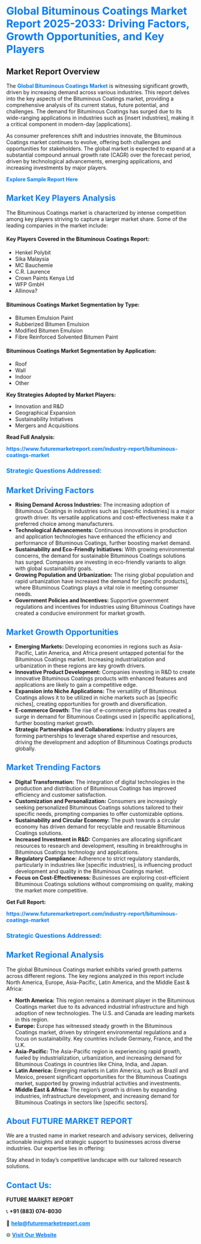 <h1 style="color: #007BFF;">Global Bituminous Coatings Market Report 2025-2033: Driving Factors, Growth Opportunities, and Key Players</h1>

<section id="overview">
<h2>Market Report Overview</h2>
<p>The <a href="https://www.futuremarketreport.com/industry-report/bituminous-coatings-market" style="color: #007BFF; text-decoration: none;"><strong>Global Bituminous Coatings Market</strong></a> is witnessing significant growth, driven by increasing demand across various industries. This report delves into the key aspects of the Bituminous Coatings market, providing a comprehensive analysis of its current status, future potential, and challenges. The demand for Bituminous Coatings has surged due to its wide-ranging applications in industries such as [insert industries], making it a critical component in modern-day [applications].</p>
<p>As consumer preferences shift and industries innovate, the Bituminous Coatings market continues to evolve, offering both challenges and opportunities for stakeholders. The global market is expected to expand at a substantial compound annual growth rate (CAGR) over the forecast period, driven by technological advancements, emerging applications, and increasing investments by major players.</p>
</section>

<section id="overview">
<p><a href="https://www.futuremarketreport.com/request-sample/reportId=58637" style="color: #007BFF; text-decoration: none;"><strong>Explore Sample Report Here</strong></a></p>
</section>

<section id="key-players">
<h2 style="color: #007BFF;">Market Key Players Analysis</h2>
<p>The Bituminous Coatings market is characterized by intense competition among key players striving to capture a larger market share. Some of the leading companies in the market include:</p>
<h4>Key Players Covered in the Bituminous Coatings Report:</h4>
<ul><li>Henkel Polybit</li><li>Sika Malaysia</li><li>MC Bauchemie</li><li>C.R. Laurence</li><li>Crown Paints Kenya Ltd</li><li>WFP GmbH</li><li>Allinova?</li></ul>
<h4>Bituminous Coatings Market Segmentation by Type:</h4>
<ul><li>Bitumen Emulsion Paint</li><li>Rubberized Bitumen Emulsion</li><li>Modified Bitumen Emulsion</li><li>Fibre Reinforced Solvented Bitumen Paint</li></ul>

<h4>Bituminous Coatings Market Segmentation by Application:</h4>
<ul><li>Roof</li><li>Wall</li><li>Indoor</li><li>Other</li></ul>
<p><strong>Key Strategies Adopted by Market Players:</strong></p>
<ul>
<li>Innovation and R&D</li>
<li>Geographical Expansion</li>
<li>Sustainability Initiatives</li>
<li>Mergers and Acquisitions</li>
</ul>
</section>

<section>
<p><strong>Read Full Analysis: </strong></p><a href="https://www.futuremarketreport.com/industry-report/bituminous-coatings-market" style="color: #007BFF; text-decoration: none;"><strong>https://www.futuremarketreport.com/industry-report/bituminous-coatings-market</strong></a>
<h3 style="color: #007BFF;">Strategic Questions Addressed:</h3>
</section>

<section id="driving-factors">
<h2 style="color: #007BFF;">Market Driving Factors</h2>
<ul>
<li><strong>Rising Demand Across Industries:</strong> The increasing adoption of Bituminous Coatings in industries such as [specific industries] is a major growth driver. Its versatile applications and cost-effectiveness make it a preferred choice among manufacturers.</li>
<li><strong>Technological Advancements:</strong> Continuous innovations in production and application technologies have enhanced the efficiency and performance of Bituminous Coatings, further boosting market demand.</li>
<li><strong>Sustainability and Eco-Friendly Initiatives:</strong> With growing environmental concerns, the demand for sustainable Bituminous Coatings solutions has surged. Companies are investing in eco-friendly variants to align with global sustainability goals.</li>
<li><strong>Growing Population and Urbanization:</strong> The rising global population and rapid urbanization have increased the demand for [specific products], where Bituminous Coatings plays a vital role in meeting consumer needs.</li>
<li><strong>Government Policies and Incentives:</strong> Supportive government regulations and incentives for industries using Bituminous Coatings have created a conducive environment for market growth.</li>
</ul>
</section>

<section id="growth-opportunities">
<h2 style="color: #007BFF;">Market Growth Opportunities</h2>
<ul>
<li><strong>Emerging Markets:</strong> Developing economies in regions such as Asia-Pacific, Latin America, and Africa present untapped potential for the Bituminous Coatings market. Increasing industrialization and urbanization in these regions are key growth drivers.</li>
<li><strong>Innovative Product Development:</strong> Companies investing in R&D to create innovative Bituminous Coatings products with enhanced features and applications are likely to gain a competitive edge.</li>
<li><strong>Expansion into Niche Applications:</strong> The versatility of Bituminous Coatings allows it to be utilized in niche markets such as [specific niches], creating opportunities for growth and diversification.</li>
<li><strong>E-commerce Growth:</strong> The rise of e-commerce platforms has created a surge in demand for Bituminous Coatings used in [specific applications], further boosting market growth.</li>
<li><strong>Strategic Partnerships and Collaborations:</strong> Industry players are forming partnerships to leverage shared expertise and resources, driving the development and adoption of Bituminous Coatings products globally.</li>
</ul>
</section>

<section id="trending-factors">
<h2 style="color: #007BFF;">Market Trending Factors</h2>
<ul>
<li><strong>Digital Transformation:</strong> The integration of digital technologies in the production and distribution of Bituminous Coatings has improved efficiency and customer satisfaction.</li>
<li><strong>Customization and Personalization:</strong> Consumers are increasingly seeking personalized Bituminous Coatings solutions tailored to their specific needs, prompting companies to offer customizable options.</li>
<li><strong>Sustainability and Circular Economy:</strong> The push towards a circular economy has driven demand for recyclable and reusable Bituminous Coatings solutions.</li>
<li><strong>Increased Investment in R&D:</strong> Companies are allocating significant resources to research and development, resulting in breakthroughs in Bituminous Coatings technology and applications.</li>
<li><strong>Regulatory Compliance:</strong> Adherence to strict regulatory standards, particularly in industries like [specific industries], is influencing product development and quality in the Bituminous Coatings market.</li>
<li><strong>Focus on Cost-Effectiveness:</strong> Businesses are exploring cost-efficient Bituminous Coatings solutions without compromising on quality, making the market more competitive.</li>
</ul>
</section>

<section>
<p><strong>Get Full Report: </strong></p><a href="https://www.futuremarketreport.com/industry-report/bituminous-coatings-market" style="color: #007BFF; text-decoration: none;"><strong>https://www.futuremarketreport.com/industry-report/bituminous-coatings-market</strong></a>
<h3 style="color: #007BFF;">Strategic Questions Addressed:</h3>
</section>


<section id="regional-analysis">
<h2 style="color: #007BFF;">Market Regional Analysis</h2>
<p>The global Bituminous Coatings market exhibits varied growth patterns across different regions. The key regions analyzed in this report include North America, Europe, Asia-Pacific, Latin America, and the Middle East & Africa:</p>
<ul>
<li><strong>North America:</strong> This region remains a dominant player in the Bituminous Coatings market due to its advanced industrial infrastructure and high adoption of new technologies. The U.S. and Canada are leading markets in this region.</li>
<li><strong>Europe:</strong> Europe has witnessed steady growth in the Bituminous Coatings market, driven by stringent environmental regulations and a focus on sustainability. Key countries include Germany, France, and the U.K.</li>
<li><strong>Asia-Pacific:</strong> The Asia-Pacific region is experiencing rapid growth, fueled by industrialization, urbanization, and increasing demand for Bituminous Coatings in countries like China, India, and Japan.</li>
<li><strong>Latin America:</strong> Emerging markets in Latin America, such as Brazil and Mexico, present significant opportunities for the Bituminous Coatings market, supported by growing industrial activities and investments.</li>
<li><strong>Middle East & Africa:</strong> The region’s growth is driven by expanding industries, infrastructure development, and increasing demand for Bituminous Coatings in sectors like [specific sectors].</li>
</ul>
</section>

<footer>
<h2 style="color: #007BFF;">About FUTURE MARKET REPORT</h2>
<p>We are a trusted name in market research and advisory services, delivering actionable insights and strategic support to businesses across diverse industries. Our expertise lies in offering:</p>

<p>Stay ahead in today’s competitive landscape with our tailored research solutions.</p>

<h2 style="color: #007BFF;">Contact Us:</h2>
<p><strong>FUTURE MARKET REPORT</strong></p>
<p>📞 <strong>+91 (883) 074-8030</strong></p>
<p>📧 <strong><a href="mailto:help@futuremarketreport.com" style="color: #007BFF;">help@futuremarketreport.com</a></strong></p>
<p>🌐 <strong><a href="https://www.futuremarketreport.com/" style="color: #007BFF;">Visit Our Website</a></strong></p>
</footer>